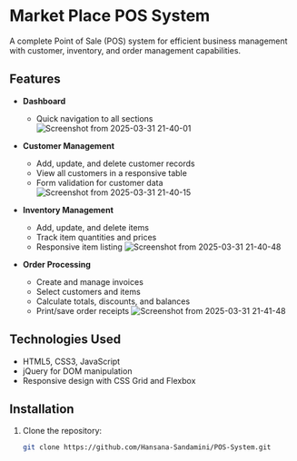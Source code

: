 # Market Place POS System

A complete Point of Sale (POS) system for efficient business management with customer, inventory, and order management capabilities.

## Features

- **Dashboard**
  - Quick navigation to all sections
  ![Screenshot from 2025-03-31 21-40-01](https://github.com/user-attachments/assets/1c104bbf-f69e-4847-a849-3831a8195608)


- **Customer Management**
  - Add, update, and delete customer records
  - View all customers in a responsive table
  - Form validation for customer data
  ![Screenshot from 2025-03-31 21-40-15](https://github.com/user-attachments/assets/4170ebb2-50fe-44c4-aa68-87cdf669fac9)


- **Inventory Management**
  - Add, update, and delete items
  - Track item quantities and prices
  - Responsive item listing
  ![Screenshot from 2025-03-31 21-40-48](https://github.com/user-attachments/assets/f6be4c1e-9af8-44e0-b051-6830d08fdcda)


- **Order Processing**
  - Create and manage invoices
  - Select customers and items
  - Calculate totals, discounts, and balances
  - Print/save order receipts
  ![Screenshot from 2025-03-31 21-41-48](https://github.com/user-attachments/assets/420d6e3b-78f8-4e49-a364-da69ee73a8ab)

## Technologies Used
  - HTML5, CSS3, JavaScript
  - jQuery for DOM manipulation
  - Responsive design with CSS Grid and Flexbox

## Installation

1. Clone the repository:
   ```bash
   git clone https://github.com/Hansana-Sandamini/POS-System.git
